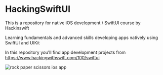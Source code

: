# HackingSwiftUI
This is a repository for native iOS development / SwiftUI course by Hackinswift

Learning fundamentals and advanced skills developing apps natively using SwiftUI and UIKit

In this repository you'll find app development projects from https://www.hackingwithswift.com/100/swiftui



![rock paper scissors ios app](https://github.com/user-attachments/assets/921a3831-75f6-4304-b5ab-11a2dba35d60)

